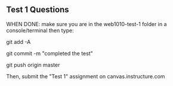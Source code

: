 ## Test 1 Questions

<!-- 1. Change the font color of the title (h1 element) to any color. Cambiar el color del las letras del titulo ( elemento h1) por cualquier color. -->

<!-- 2. Change the background color of the "colleges" list to #c83; cambiar el color del fondo de los "colegas" listar el #c83. -->

<!-- 3. Remove the bullets from the "topics" list items (but not the "colleges" list items). Remover los vinetas del los articulos listado de los topicos (pero el listado de articulos de los colegas) -->

<!-- 4. Set the max-width to 300px for all images, but only the ones inside of a figure element
The size of the 'code' image should not change. establece el ancho-maximo hasta 300px para todas las imagenes sin cambiar las imagenes dentro del elemento figura el tamano de la imagen "codigo" -->

<!-- 5. Change the display property for each figure so that they are all on the same line. Cambiar las propiedades de pantalla para cada una de las figuras para que queden en la misma linea. -->

<!-- 6. Set the margin on all four sides of every figure element to 20px; Establcer el margin de las cuatro lados con cada elemento de figura a 20px. -->

<!-- 7. Add a 5th figure element (with an img and figcaption inside) inside the
div with the figure elements. Then set the img src to be a picture of a squid. Anadir una quinta elemento figura (cada imagen y dentro del "figcaption") dentro de la division "div" los elemtos de figura. Ademas, establece la imagen "SRC" que sea una foto de un pulpo. -->


WHEN DONE:
make sure you are in the web1010-test-1 folder in a console/terminal then type:

git add -A

git commit -m "completed the test"

git push origin master

Then, submit the "Test 1" assignment on canvas.instructure.com
